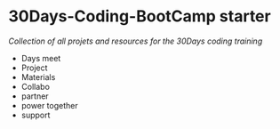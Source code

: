# 30Days-Coding-BootCamp starter
*Collection of all projets and resources for the 30Days coding training*
- Days meet
- Project
- Materials
- Collabo
- partner
- power together
- support
